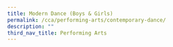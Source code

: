 ```yaml
---
title: Modern Dance (Boys & Girls)
permalink: /cca/performing-arts/contemporary-dance/
description: ""
third_nav_title: Performing Arts
---
```

